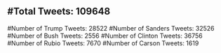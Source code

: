 #Total Tweets: 109648 
---
#Number of Trump Tweets: 28522
#Number of Sanders Tweets: 32526
#Number of Bush Tweets: 2556
#Number of Clinton Tweets: 36756
#Number of Rubio Tweets: 7670
#Number of Carson Tweets: 1619